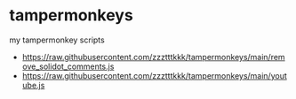 # tampermonkeys
my tampermonkey scripts

- https://raw.githubusercontent.com/zzztttkkk/tampermonkeys/main/remove_solidot_comments.js
- https://raw.githubusercontent.com/zzztttkkk/tampermonkeys/main/youtube.js
